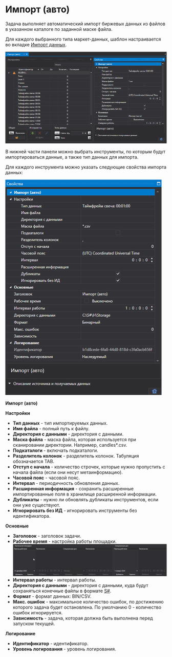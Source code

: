 # Импорт (авто)

Задача выполняет автоматический импорт биржевых данных из файлов в указанном каталоге по заданной маске файла.

Для каждого выбранного типа маркет\-данных, шаблон настраивается во вкладке [Импорт данных](../importing.md).

![hydra tasks import](../../../images/hydra_tasks_import.png)

В нижней части панели можно выбрать инструменты, по которым будут импортироваться данные, а также тип данных для импорта.

Для каждого инструмента можно указать следующие свойства импорта данных:

![hydra tasks proper import](../../../images/hydra_tasks_proper_import.png)

**Импорт (авто)**

**Настройки**

- **Тип данных** \- тип импортируемых данных. 
- **Имя файла** \- полный путь к файлу. 
- **Директория с данными** \- директория с данными. 
- **Маска файла** \- маска файла, которая используется при сканировании директории. Например, candles\*.csv. 
- **Подкаталоги** \- включать подкаталоги. 
- **Разделитель колонок** \- разделитель колонок. Табуляция обозначается TAB. 
- **Отступ с начала** \- количество строчек, которые нужно пропустить с начала файла (если они несут метаинформацию). 
- **Часовой пояс** \- часовой пояс. 
- **Интервал** \- периодичность обновления данных. 
- **Расширенная информация** \- сохранить расширенные импортированные поля в хранилище расширенной информации. 
- **Дубликаты** \- нужно ли обновлять дубликаты инструментов, если они уже существуют. 
- **Игнорировать без ИД** \- игнорировать инструменты без идентификатора. 

**Основные**

- **Заголовок** \- заголовок задачи. 
- **Рабочее время** \- настройка работы площадки. ![hydra tasks backup desk](../../../images/hydra_tasks_backup_desk.png)
- **Интервал работы** \- интервал работы. 
- **Директория с данными** \- директория с данными, куда будут сохраняться конечные файлы в формате [S\#](../../api.md). 
- **Формат** \- формат данных: BIN\/CSV. 
- **Макс. ошибок** \- максимальное количество ошибок, по достижению которого задача будет остановлена. По умолчанию 0 \- количество ошибок игнорируется. 
- **Зависимость** \- задача, которая должна быть выполнена перед запуском текущей. 

**Логирование**

- **Идентификатор** \- идентификатор. 
- **Уровень логирования** \- уровень логирования. 
